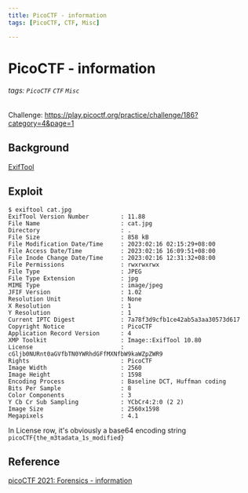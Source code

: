 ```yaml
---
title: PicoCTF - information
tags: [PicoCTF, CTF, Misc]

---
```


# PicoCTF - information
###### tags: `PicoCTF` `CTF` `Misc`
Challenge: https://play.picoctf.org/practice/challenge/186?category=4&page=1

## Background
[ExifTool](https://ubunlog.com/zh-TW/exiftool-manipula-metadatos-ubuntu/)

## Exploit
```bash!
$ exiftool cat.jpg
ExifTool Version Number         : 11.88
File Name                       : cat.jpg
Directory                       : .
File Size                       : 858 kB
File Modification Date/Time     : 2023:02:16 02:15:29+08:00
File Access Date/Time           : 2023:02:16 16:09:51+08:00
File Inode Change Date/Time     : 2023:02:16 12:31:32+08:00
File Permissions                : rwxrwxrwx
File Type                       : JPEG
File Type Extension             : jpg
MIME Type                       : image/jpeg
JFIF Version                    : 1.02
Resolution Unit                 : None
X Resolution                    : 1
Y Resolution                    : 1
Current IPTC Digest             : 7a78f3d9cfb1ce42ab5a3aa30573d617
Copyright Notice                : PicoCTF
Application Record Version      : 4
XMP Toolkit                     : Image::ExifTool 10.80
License                         : cGljb0NURnt0aGVfbTN0YWRhdGFfMXNfbW9kaWZpZWR9
Rights                          : PicoCTF
Image Width                     : 2560
Image Height                    : 1598
Encoding Process                : Baseline DCT, Huffman coding
Bits Per Sample                 : 8
Color Components                : 3
Y Cb Cr Sub Sampling            : YCbCr4:2:0 (2 2)
Image Size                      : 2560x1598
Megapixels                      : 4.1
```
In License row, it's obviously a base64 encoding string
`picoCTF{the_m3tadata_1s_modified}`

## Reference
[picoCTF 2021: Forensics - information](https://reversingfun.com/posts/picoctf-2021-forensics/#information)